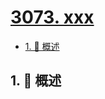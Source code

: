# [3073. xxx](https://github.com/Tdahuyou/TNotes.leetcode/tree/main/notes/3073.%20xxx)

<!-- region:toc -->

- [1. 📝 概述](#1--概述)

<!-- endregion:toc -->

## 1. 📝 概述
